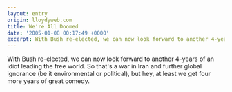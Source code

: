 ```yaml
---
layout: entry
origin: lloydyweb.com
title: We're All Doomed
date: '2005-01-08 00:17:49 +0000'
excerpt: With Bush re-elected, we can now look forward to another 4-years of an idiot leading the free world.
---
```

With Bush re-elected, we can now look forward to another 4-years of an idiot leading the free world. So that's a war in Iran and further global ignorance (be it environmental or political), but hey, at least we get four more years of great comedy.